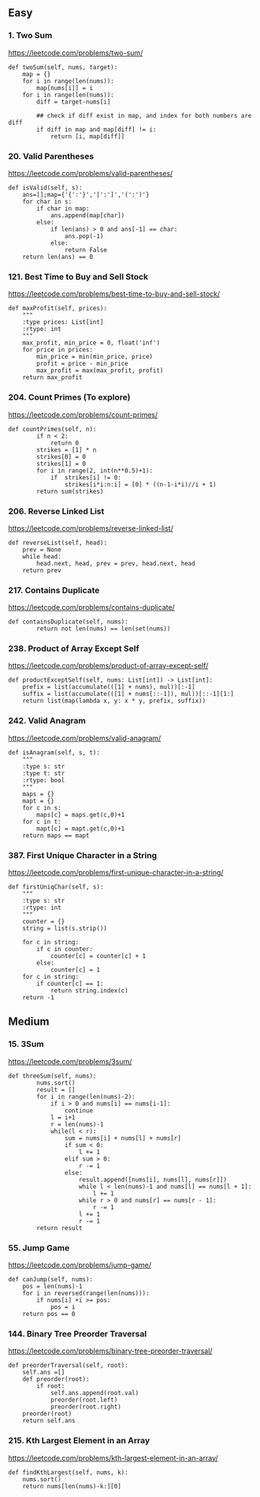 ## Easy

### 1. Two Sum

https://leetcode.com/problems/two-sum/

```
def twoSum(self, nums, target):
    map = {}
    for i in range(len(nums)):
        map[nums[i]] = i
    for i in range(len(nums)):
        diff = target-nums[i]

        ## check if diff exist in map, and index for both numbers are diff
        if diff in map and map[diff] != i:
            return [i, map[diff]]
```

### 20. Valid Parentheses

https://leetcode.com/problems/valid-parentheses/

```
def isValid(self, s):
    ans=[];map={'{':'}','[':']','(':')'}
    for char in s:
        if char in map:
            ans.append(map[char])
        else:
            if len(ans) > 0 and ans[-1] == char:
                ans.pop(-1)
            else:
                return False
    return len(ans) == 0
```

### 121. Best Time to Buy and Sell Stock

https://leetcode.com/problems/best-time-to-buy-and-sell-stock/

```
def maxProfit(self, prices):
    """
    :type prices: List[int]
    :rtype: int
    """
    max_profit, min_price = 0, float('inf')
    for price in prices:
        min_price = min(min_price, price)
        profit = price - min_price
        max_profit = max(max_profit, profit)
    return max_profit
```

### 204. Count Primes (To explore)

https://leetcode.com/problems/count-primes/

```
def countPrimes(self, n):
        if n < 2:
            return 0
        strikes = [1] * n
        strikes[0] = 0
        strikes[1] = 0
        for i in range(2, int(n**0.5)+1):
            if  strikes[i] != 0:
                strikes[i*i:n:i] = [0] * ((n-1-i*i)//i + 1)
        return sum(strikes)
```

### 206. Reverse Linked List

https://leetcode.com/problems/reverse-linked-list/

```
def reverseList(self, head):
    prev = None
    while head:
        head.next, head, prev = prev, head.next, head
    return prev
```

### 217. Contains Duplicate

https://leetcode.com/problems/contains-duplicate/

```
def containsDuplicate(self, nums):
        return not len(nums) == len(set(nums))
```

### 238. Product of Array Except Self

https://leetcode.com/problems/product-of-array-except-self/

```
def productExceptSelf(self, nums: List[int]) -> List[int]:
    prefix = list(accumulate(([1] + nums), mul))[:-1]
    suffix = list(accumulate(([1] + nums[::-1]), mul))[::-1][1:]
    return list(map(lambda x, y: x * y, prefix, suffix))
```

### 242. Valid Anagram

https://leetcode.com/problems/valid-anagram/

```
def isAnagram(self, s, t):
    """
    :type s: str
    :type t: str
    :rtype: bool
    """
    maps = {}
    mapt = {}
    for c in s:
        maps[c] = maps.get(c,0)+1
    for c in t:
        mapt[c] = mapt.get(c,0)+1
    return maps == mapt
```

### 387. First Unique Character in a String

https://leetcode.com/problems/first-unique-character-in-a-string/

```
def firstUniqChar(self, s):
    """
    :type s: str
    :rtype: int
    """
    counter = {}
    string = list(s.strip())

    for c in string:
        if c in counter:
            counter[c] = counter[c] + 1
        else:
            counter[c] = 1
    for c in string:
        if counter[c] == 1:
            return string.index(c)
    return -1
```

## Medium

### 15. 3Sum

https://leetcode.com/problems/3sum/

```
def threeSum(self, nums):
        nums.sort()
        result = []
        for i in range(len(nums)-2):
            if i > 0 and nums[i] == nums[i-1]:
                continue
            l = i+1
            r = len(nums)-1
            while(l < r):
                sum = nums[i] + nums[l] + nums[r]
                if sum < 0:
                    l += 1
                elif sum > 0:
                    r -= 1
                else:
                    result.append([nums[i], nums[l], nums[r]])
                    while l < len(nums)-1 and nums[l] == nums[l + 1]:
                        l += 1
                    while r > 0 and nums[r] == nums[r - 1]:
                        r -= 1
                    l += 1
                    r -= 1
        return result
```

### 55. Jump Game

https://leetcode.com/problems/jump-game/

```
def canJump(self, nums):
    pos = len(nums)-1
    for i in reversed(range(len(nums))):
        if nums[i] +i >= pos:
            pos = i
    return pos == 0
```

### 144. Binary Tree Preorder Traversal

https://leetcode.com/problems/binary-tree-preorder-traversal/

```
def preorderTraversal(self, root):
    self.ans =[]
    def preorder(root):
        if root:
            self.ans.append(root.val)
            preorder(root.left)
            preorder(root.right)
    preorder(root)
    return self.ans
```

### 215. Kth Largest Element in an Array

https://leetcode.com/problems/kth-largest-element-in-an-array/

```
def findKthLargest(self, nums, k):
    nums.sort()
    return nums[len(nums)-k:][0]
```
